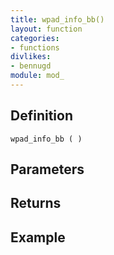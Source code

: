```yaml
---
title: wpad_info_bb()
layout: function
categories:
- functions
divlikes:
- bennugd
module: mod_
---
```


## Definition

    wpad_info_bb ( )

## Parameters

## Returns

## Example
